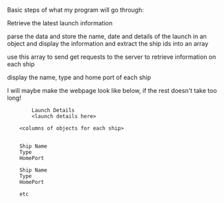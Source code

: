 
Basic steps of what my program will go through:

Retrieve the latest launch information

parse the data and store the name, 
date and details of the launch in an object and display the information
and extract the ship ids into an array

use this array to send get requests to the server to retrieve information on each ship

display the name, type and home port of each ship


I will maybe make the webpage look like below, if the rest doesn't take too long!

            Launch Details
            <launch details here>

        <columns of objects for each ship>


        Ship Name
        Type
        HomePort

        Ship Name
        Type
        HomePort
        
        etc
        

    


